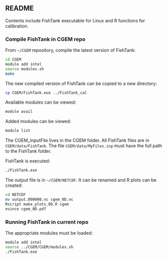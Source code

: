 ## README

Contents include FishTank executable for Linux and R functions for calibration.

### Compile FishTank in CGEM repo

From `~/CGEM` repository, compile the latest version of FishTank:
```bash
cd CGEM
module add intel
source modules.sh
make
```

The new compiled version of FishTank can be copied to a new directory:

```bash
cp CGEM/FishTank.exe ../FishTank_cal
```

Available modules can be viewed:
```bash
module avail
```

Added modules can be viewed:
```bash
module list
```

The CGEM_InputFile lives in the CGEM folder.  All FishTank files are in `CGEM/data/FishTank`.  The file `CGEM/data/MyFiles.inp` must have the full path to the FishTank folder.

FishTank is executed:
```bash
./FishTank.exe
```

The output file is in `~/CGEM/NETCDF`.  It can be renamed and R plots can be created:
```bash
cd NETCDF
mv output.000000.nc cgem_0D.nc
Rscript make_plots_0D.R cgem
evince cgem_0D.pdf
```

### Running FishTank in current repo

The appropriate modules must be loaded:

```bash
module add intel
source ../CGEM/CGEM/modules.sh
./FishTank.exe
```
